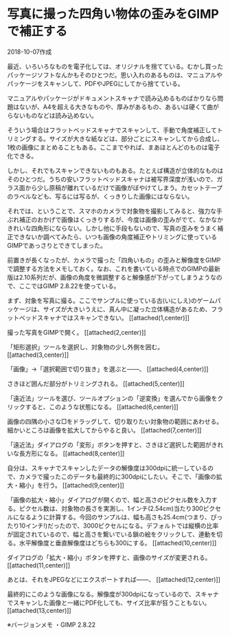 # 写真に撮った四角い物体の歪みをGIMPで補正する

2018-10-07作成

最近、いろいろなものを電子化しては、オリジナルを捨てている。むかし買ったパッケージソフトなんかもそのひとつだ。思い入れのあるものは、マニュアルやパッケージをスキャンして、PDFやJPEGにしてから捨てている。

マニュアルやパッケージがドキュメントスキャナで読み込めるものばかりなら問題はないが、A4を超える大きなものや、厚みがあるもの、あるいは硬くて曲がらないものなどは読み込めない。

そういう場合はフラットベッドスキャナでスキャンして、手動で角度補正してトリミングする。サイズが大きな紙などは、部分ごとにスキャンしてから合成し、1枚の画像にまとめることもある。ここまでやれば、まあほとんどのものは電子化できる。

しかし、それでもスキャンできないものもある。たとえば構造が立体的なものはそのひとつだ。うちの安いフラットベッドスキャナは被写界深度が浅いので、ガラス面から少し原稿が離れているだけで画像がぼやけてしまう。カセットテープのラベルなども、写るには写るが、くっきりした画像にはならない。

それでは、ということで、スマホのカメラで対象物を撮影してみると、強力な手ぶれ補正のおかげで画像はくっきりするが、今度は画像の歪みがでて、なかなかきれいな四角形にならない。しかし他に手段もないので、写真の歪みをうまく補正できないか調べてみたら、いつも画像の角度補正やトリミングに使っているGIMPであっさりとできてしまった。

前置きが長くなったが、カメラで撮った「四角いもの」の歪みと解像度をGIMPで調整する方法をメモしておく。なお、これを書いている時点でのGIMPの最新版は2.10系列だが、画像の角度を微調整すると解像感が下がってしまうようなので、ここではGIMP 2.8.22を使っている。

まず、対象を写真に撮る。ここでサンプルに使っている古(いにしえ)のゲームパッケージは、サイズが大きいうえに、真ん中に凝った立体構造があるため、フラットベッドスキャナではスキャンできない。
[[attached(1,center)]]

撮った写真をGIMPで開く。
[[attached(2,center)]]

「矩形選択」ツールを選択し、対象物の少し外側を囲む。
[[attached(3,center)]]

「画像」→「選択範囲で切り抜き」を選ぶと――、
[[attached(4,center)]]

さきほど囲んだ部分がトリミングされる。
[[attached(5,center)]]

「遠近法」ツールを選び、ツールオプションの「逆変換」を選んでから画像をクリックすると、このような状態になる。
[[attached(6,center)]]

画像の四隅の小さな□をドラッグして、切り取りたい対象物の範囲にあわせる。細かいところは画像を拡大してからやると良い。
[[attached(7,center)]]

「遠近法」ダイアログの「変形」ボタンを押すと、さきほど選択した範囲がきれいな長方形になる。
[[attached(8,center)]]

自分は、スキャナでスキャンしたデータの解像度は300dpiに統一しているので、カメラで撮ったこのデータも最終的に300dpiにしたい。そこで、「画像の拡大・縮小」を行う。
[[attached(9,center)]]

「画像の拡大・縮小」ダイアログが開くので、幅と高さのピクセル数を入力する。ピクセル数は、対象物の長さを実測し、1インチ(2.54cm)当たり300ピクセルになるように計算する。今回のサンプルは、幅も高さも25.4cm(つまり、ぴったり10インチ!)だったので、3000ピクセルになる。デフォルトでは縦横の比率が固定されているので、幅と高さを繋いでいる鎖の絵をクリックして、連動を切る。水平解像度と垂直解像度はどちらも300にする。
[[attached(10,center)]]

ダイアログの「拡大・縮小」ボタンを押すと、画像のサイズが変更される。
[[attached(11,center)]]

あとは、それをJPEGなどにエクスポートすれば――、
[[attached(12,center)]]

最終的にこのような画像になる。解像度が300dpiになっているので、スキャナでスキャンした画像と一緒にPDF化しても、サイズ比率が狂うこともない。
[[attached(13,center)]]

※バージョンメモ
・GIMP 2.8.22
